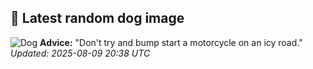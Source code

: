 ## 🐶 Latest random dog image
![Dog](https://images.dog.ceo/breeds/mastiff-indian/Indian_Mastiff.jpg)
**Advice:** "Don't try and bump start a motorcycle on an icy road."
*Updated: 2025-08-09 20:38 UTC*
